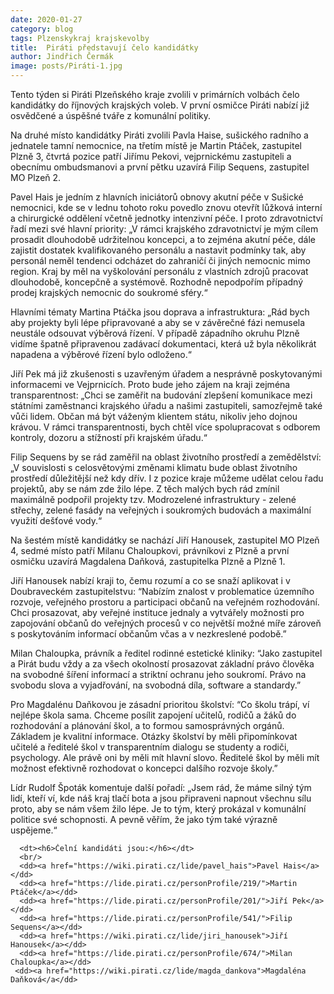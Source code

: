 ```yaml
---
date: 2020-01-27
category: blog
tags: Plzenskykraj krajskevolby 
title:  Piráti představují čelo kandidátky 
author: Jindřich Čermák
image: posts/Piráti-1.jpg
---
```


Tento týden si Piráti Plzeňského kraje zvolili v primárních volbách  čelo kandidátky do říjnových krajských voleb. V první osmičce Piráti nabízí již osvědčené a úspěšné tváře z komunální politiky.

Na druhé místo kandidátky Piráti zvolili Pavla Haise, sušického radního a jednatele tamní nemocnice, na třetím místě je Martin Ptáček, zastupitel Plzně 3, čtvrtá pozice patří Jiřímu Pekovi, vejprnickému zastupiteli a obecnímu ombudsmanovi a první pětku uzavírá Filip Sequens, zastupitel MO Plzeň 2.

Pavel Hais je jedním z hlavních iniciátorů obnovy akutní péče v Sušické nemocnici, kde se v lednu tohoto roku povedlo znovu otevřít  lůžková interní a chirurgické oddělení včetně jednotky intenzivní péče. I proto zdravotnictví řadí mezi své hlavní priority: „V rámci krajského zdravotnictví je mým cílem prosadit dlouhodobě udržitelnou koncepci, a to zejména akutní péče, dále zajistit dostatek kvalifikovaného personálu a nastavit podmínky tak, aby personál neměl tendenci odcházet do zahraničí či jiných nemocnic mimo region. Kraj by měl na vyškolování personálu z vlastních zdrojů pracovat dlouhodobě, koncepčně a systémově. Rozhodně nepodpořím případný  prodej krajských nemocnic do soukromé sféry.“  

Hlavními tématy Martina Ptáčka jsou doprava a infrastruktura: „Rád bych aby projekty byli lépe připravované a aby se v závěrečné fázi nemusela neustále odsouvat výběrová řízení. V případě západního okruhu Plzně vidíme špatně připravenou zadávací dokumentaci, která už byla několikrát napadena a výběrové řízení bylo odloženo.“

Jiří Pek má již zkušenosti s uzavřeným úřadem a nesprávně poskytovanými informacemi ve Vejprnicích. Proto bude jeho zájem na kraji zejména transparentnost: „Chci se zaměřit na budování zlepšení komunikace mezi státními zaměstnanci krajského úřadu a našimi zastupiteli, samozřejmě také vůči lidem. Občan má být váženým klientem státu, nikoliv jeho dojnou krávou. V rámci transparentnosti, bych chtěl více spolupracovat s odborem kontroly, dozoru a stížností při krajském úřadu.“

Filip Sequens by se rád zaměřil na oblast životního prostředí a zemědělství: „V souvislosti s celosvětovými změnami klimatu bude oblast životního prostředí důležitější než kdy dřív. I z pozice kraje můžeme udělat celou řadu projektů, aby se nám zde žilo lépe. Z těch malých bych rád zmínil maximálně podpořil projekty tzv. Modrozelené infrastruktury - zelené střechy, zelené fasády na veřejných i soukromých budovách a maximální využití dešťové vody.“

Na šestém místě kandidátky se nachází Jiří Hanousek, zastupitel MO Plzeň 4, sedmé místo patří Milanu Chaloupkovi, právníkovi z Plzně a první osmičku uzavírá Magdalena Daňková, zastupitelka Plzně a Plzně 1.

Jiří Hanousek nabízí kraji to, čemu rozumí a co se snaží aplikovat i v Doubraveckém zastupitelstvu: “Nabízím znalost v problematice územního rozvoje, veřejného prostoru a participaci občanů na veřejném rozhodování. Chci prosazovat, aby veřejné instituce jednaly a vytvářely možnosti pro zapojování občanů do veřejných procesů v co největší možné míře zároveň s poskytováním informací občanům včas a v nezkreslené podobě.”

Milan Chaloupka, právník a ředitel rodinné estetické kliniky: “Jako zastupitel a Pirát budu vždy a za všech okolností prosazovat základní právo člověka na svobodné šíření informací a striktní ochranu jeho soukromí. Právo na svobodu slova a vyjadřování, na svobodná díla, software a standardy.”

Pro Magdalénu Daňkovou je zásadní prioritou školství: “Co školu trápí, ví nejlépe škola sama. Chceme posílit zapojení učitelů, rodičů a žáků do rozhodování a plánování škol, a to formou samosprávných orgánů. Základem je kvalitní informace. Otázky školství by měli připomínkovat učitelé a ředitelé škol v transparentním dialogu se studenty a rodiči, psychology. Ale právě oni by měli mít hlavní slovo. Ředitelé škol by měli mít možnost efektivně rozhodovat o koncepci dalšího rozvoje školy.”

Lídr Rudolf Špoták komentuje další pořadí: „Jsem rád, že máme silný tým lidí, kteří ví, kde náš kraj tlačí bota a jsou připraveni napnout všechnu sílu proto, aby se nám všem žilo lépe. Je to tým, který prokázal v komunální politice své schopnosti. A pevně věřím, že jako tým také výrazně uspějeme.“

      <dt><h6>Čelní kandidáti jsou:</h6></dt>
      <br/>
      <dd><a href="https://wiki.pirati.cz/lide/pavel_hais">Pavel Hais</a></dd>
      <dd><a href="https://lide.pirati.cz/personProfile/219/">Martin Ptáček</a></dd>
      <dd><a href="https://lide.pirati.cz/personProfile/201/">Jiří Pek</a></dd>
      <dd><a href="https://lide.pirati.cz/personProfile/541/">Filip Sequens</a></dd>
      <dd><a href="https://wiki.pirati.cz/lide/jiri_hanousek">Jiří Hanousek</a></dd>
      <dd><a href="https://lide.pirati.cz/personProfile/674/">Milan Chaloupka</a></dd>
     <dd><a href="https://wiki.pirati.cz/lide/magda_dankova">Magdaléna Daňková</a</dd>
